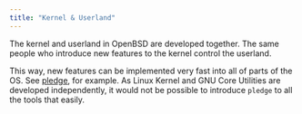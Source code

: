 ```yaml
---
title: "Kernel & Userland"
---
```


The kernel and userland in OpenBSD are developed together. The same
people who introduce new features to the kernel control the userland.

This way, new features can be implemented very fast into all of parts of the
OS. See [pledge](/fact/pledge), for example. As Linux Kernel and GNU Core
Utilities are developed independently, it would not be possible to introduce
`pledge` to all the tools that easily.
